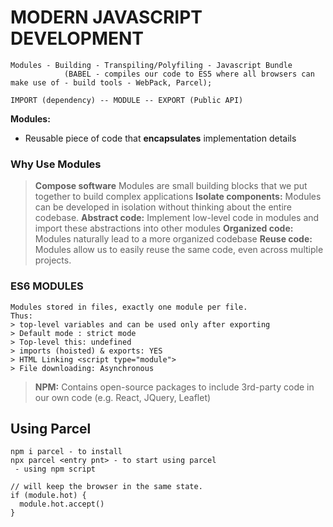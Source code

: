 # MODERN JAVASCRIPT DEVELOPMENT

    Modules - Building - Transpiling/Polyfiling - Javascript Bundle
                (BABEL - compiles our code to ES5 where all browsers can make use of - build tools - WebPack, Parcel);

    IMPORT (dependency) -- MODULE -- EXPORT (Public API)

**Modules:**

- Reusable piece of code that **encapsulates** implementation details

### Why Use Modules

> **Compose software** Modules are small building blocks that we put together to build complex applications
> **Isolate components:** Modules can be developed in isolation without thinking about the entire codebase.
> **Abstract code:** Implement low-level code in modules and import these abstractions into other modules
> **Organized code:** Modules naturally lead to a more organized codebase
> **Reuse code:** Modules allow us to easily reuse the same code, even across multiple projects.

### ES6 MODULES

    Modules stored in files, exactly one module per file.
    Thus:
    > top-level variables and can be used only after exporting
    > Default mode : strict mode
    > Top-level this: undefined
    > imports (hoisted) & exports: YES
    > HTML Linking <script type="module">
    > File downloading: Asynchronous

> **NPM:** Contains open-source packages to include 3rd-party code in our own code (e.g. React, JQuery, Leaflet)

## Using Parcel

    npm i parcel - to install
    npx parcel <entry pnt> - to start using parcel
     - using npm script

```
// will keep the browser in the same state.
if (module.hot) {
  module.hot.accept()
}
```
